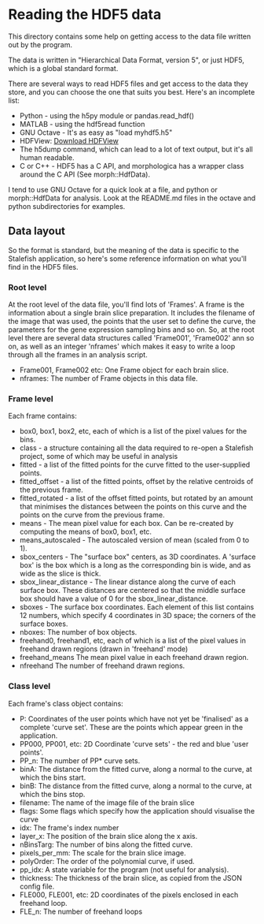 # Reading the HDF5 data

This directory contains some help on getting access to the data file
written out by the program.

The data is written in "Hierarchical Data Format, version 5", or just
HDF5, which is a global standard format.

There are several ways to read HDF5 files and get access to the data
they store, and you can choose the one that suits you best. Here's an
incomplete list:

* Python - using the h5py module or pandas.read_hdf()
* MATLAB - using the hdf5read function
* GNU Octave - It's as easy as "load myhdf5.h5"
* HDFView: [Download HDFView](https://portal.hdfgroup.org/display/support/Download+HDFView)
* The h5dump command, which can lead to a lot of text output, but it's
  all human readable.
* C or C++ - HDF5 has a C API, and morphologica has a wrapper class
  around the C API (See morph::HdfData).

I tend to use GNU Octave for a quick look at a file, and python or
morph::HdfData for analysis. Look at the README.md files in the octave
and python subdirectories for examples.

## Data layout

So the format is standard, but the meaning of the data is specific to
the Stalefish application, so here's some reference information on
what you'll find in the HDF5 files.

### Root level

At the root level of the data file, you'll find lots of 'Frames'. A
frame is the information about a single brain slice preparation. It
includes the filename of the image that was used, the points that the
user set to define the curve, the parameters for the gene expression
sampling bins and so
on. So, at the root level there are several data structures called
'Frame001', 'Frame002' ann so on, as well as an integer 'nframes'
which makes it easy to write a loop through all the frames in an
analysis script.

 * Frame001, Frame002 etc: One Frame object for each brain slice.
 * nframes: The number of Frame objects in this data file.

### Frame level

Each frame contains:

 * box0, box1, box2, etc, each of which is a list of the pixel values
   for the bins.
 * class - a structure containing all the data required to re-open a
   Stalefish project, some of which may be useful in analysis
 * fitted - a list of the fitted points for the curve fitted to the
   user-supplied points.
 * fitted_offset - a list of the fitted points, offset by the relative
   centroids of the previous frame.
 * fitted_rotated - a list of the offset fitted points, but rotated by
   an amount that minimises the distances between the points on this
   curve and the points on the curve from the previous frame.
 * means - The mean pixel value for each box. Can be re-created by
   computing the means of box0, box1, etc.
 * means_autoscaled - The autoscaled version of mean (scaled from 0 to 1).
 * sbox_centers - The "surface box" centers, as 3D coordinates. A
   'surface box' is the box which is a long as the corresponding bin
   is wide, and as wide as the slice is thick.
 * sbox_linear_distance - The linear distance along the curve of each
   surface box. These distances are centered so that the middle
   surface box should have a value of 0 for the sbox_linear_distance.
 * sboxes - The surface box coordinates. Each element of this list
   contains 12 numbers, which specify 4 coordinates in 3D space; the
   corners of the surface boxes.
 * nboxes: The number of box objects.
 * freehand0, freehand1, etc, each of which is a list of the pixel
   values in freehand drawn regions (drawn in 'freehand' mode)
 * freehand_means The mean pixel value in each freehand drawn region.
 * nfreehand The number of freehand drawn regions.

### Class level

Each frame's class object contains:

 * P: Coordinates of the user points which have not yet be 'finalised'
  as a complete 'curve set'. These are the points which appear green
  in the application.
 * PP000, PP001, etc: 2D Coordinate 'curve sets' - the red and blue
  'user points'.
 * PP_n: The number of PP* curve sets.
 * binA: The distance from the fitted curve, along a normal to the curve, at which the bins start.
 * binB: The distance from the fitted curve, along a normal to the curve, at which the bins stop.
 * filename: The name of the image file of the brain slice
 * flags: Some flags which specify how the application should
  visualise the curve
 * idx: The frame's index number
 * layer_x: The position of the brain slice along the x axis.
 * nBinsTarg: The number of bins along the fitted curve.
 * pixels_per_mm: The scale for the brain slice image.
 * polyOrder: The order of the polynomial curve, if used.
 * pp_idx: A state variable for the program (not useful for analysis).
 * thickness: The thickness of the brain slice, as copied from the
  JSON config file.
 * FLE000, FLE001, etc: 2D coordinates of the pixels enclosed in each
  freehand loop.
 * FLE_n: The number of freehand loops

